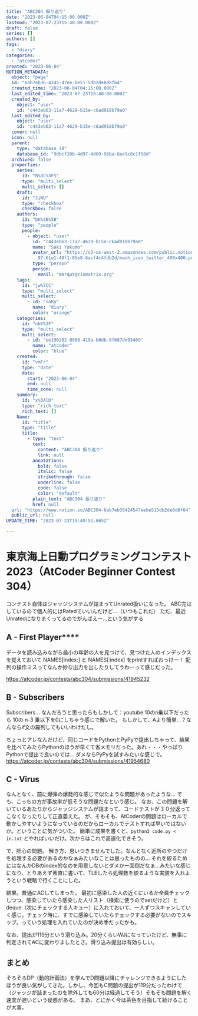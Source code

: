 ```yaml
---
title: "ABC304 振り返り"
date: "2023-06-04T04:15:00.000Z"
lastmod: "2023-07-23T15:48:00.000Z"
draft: false
series: []
authors: []
tags:
  - "diary"
categories:
  - "atcoder"
created: "2023-06-04"
NOTION_METADATA:
  object: "page"
  id: "6ab7eb36-4245-47ee-be51-5db2de8d8f64"
  created_time: "2023-06-04T04:15:00.000Z"
  last_edited_time: "2023-07-23T15:48:00.000Z"
  created_by:
    object: "user"
    id: "c443eb63-11a7-4629-b15e-c6ad918b79a0"
  last_edited_by:
    object: "user"
    id: "c443eb63-11a7-4629-b15e-c6ad918b79a0"
  cover: null
  icon: null
  parent:
    type: "database_id"
    database_id: "9dbcf20b-4d97-4d69-98ba-8ae9c8c1f58d"
  archived: false
  properties:
    series:
      id: "B%3C%3FS"
      type: "multi_select"
      multi_select: []
    draft:
      id: "JiWU"
      type: "checkbox"
      checkbox: false
    authors:
      id: "bK%3B%5B"
      type: "people"
      people:
        - object: "user"
          id: "c443eb63-11a7-4629-b15e-c6ad918b79a0"
          name: "Saki Yakumo"
          avatar_url: "https://s3-us-west-2.amazonaws.com/public.notion-static.com/3ad1c4\
            97-61e1-48f1-85e8-6acf4c4fdb2d/maoh_icon_twitter_400x400.png"
          type: "person"
          person:
            email: "marqut@ziomatrix.org"
    tags:
      id: "jw%7CC"
      type: "multi_select"
      multi_select:
        - id: "<aRy"
          name: "diary"
          color: "orange"
    categories:
      id: "nbY%3F"
      type: "multi_select"
      multi_select:
        - id: "ee190282-0968-419a-b0db-8f687dd93469"
          name: "atcoder"
          color: "blue"
    created:
      id: "vmFr"
      type: "date"
      date:
        start: "2023-06-04"
        end: null
        time_zone: null
    summary:
      id: "x%3AlD"
      type: "rich_text"
      rich_text: []
    Name:
      id: "title"
      type: "title"
      title:
        - type: "text"
          text:
            content: "ABC304 振り返り"
            link: null
          annotations:
            bold: false
            italic: false
            strikethrough: false
            underline: false
            code: false
            color: "default"
          plain_text: "ABC304 振り返り"
          href: null
  url: "https://www.notion.so/ABC304-6ab7eb36424547eebe515db2de8d8f64"
  public_url: null
UPDATE_TIME: "2023-07-23T15:49:51.665Z"

---
```

<link rel="stylesheet" href="https://cdn.jsdelivr.net/npm/katex@0.16.2/dist/katex.min.css" integrity="sha384-bYdxxUwYipFNohQlHt0bjN/LCpueqWz13HufFEV1SUatKs1cm4L6fFgCi1jT643X" crossorigin="anonymous">


# **東京海上日動プログラミングコンテスト2023（AtCoder Beginner Contest 304）**


コンテスト自体はジャッジシステムが詰まってUnrated扱いになった。
ABC完はしているので個人的にはRatedでいいんだけど…（いつもこれだ）
ただ、最近Unratedになりまくってるのでがんばえー…という気がする


## **A - First Player******


データを読み込みながら最小の年齢の人を見つけて、見つけた人のインデックスを覚えておいて
NAMES[index:] と NAMES[:index] をprintすればおっけー！
配列の操作ミスってなんか妙な出力を出したりしてうわーって感じだった。


https://atcoder.jp/contests/abc304/submissions/41945232


## B - Subscribers


Subscribers… なんだろうと思ったらもしかして：youtube
10のn乗以下だったら 10の n-3 乗以下を0にしちゃう感じで解いた。
もしかして、Aより簡単…？なんならif文の羅列してもいいわけだし。


ちょっとアレなんだけど、同じコードをPythonとPyPyで提出しちゃって、結果を比べてみたらPythonのほうが早くて省メモリだった。あれ・・・やっぱりPythonで提出で良いのでは… ダメならPyPyを試すみたいな感じで。
https://atcoder.jp/contests/abc304/submissions/41954680


## C - Virus


なんとなく、前に爆弾の爆発的な感じで似たような問題があったような…
でも、こっちの方が事故率が低そうな問題だなという感じ。
なお、この問題を解いているあたりからジャッジシステムが詰まって、コードテストが３０分返ってこなくなったりして正直萎えた。
が、そもそも、AtCoderの問題はローカルで動かしやすいようになっているのだからローカルでテストすれば早いではないか。ということに気がついた。 簡単に成果を書くと、`python3 code.py < in.txt` とやればいいだけ。次からはこれで高速化できそう。


で、肝心の問題。
解き方、思いつきませんでした。なんとなく近所のやつだけを処理する必要があるのかなぁみたいなことは思ったものの… それを絞るためにはなんかDBのindex的なのを用意しないとダメかー面倒だなぁ…みたいな感じになり、とりあえず素直に書いて、TLEしたら処理数を絞るような実装を入れようという戦略で行くことにした。


結果。普通にACしてしまった。
最初に感染した人の近くにいるか全員チェックしつつ、感染していたら感染した人リスト（検索に使うのでsetだけど）とdeque（次にチェックする人キュー）に入れておいて、一人ずつスキャンしていく感じ。チェック時に、すでに感染していたらチェックする必要がないのでスキップ。っていう処理を入れていたのが決め手だったかも。


なお、提出が119分という滑り込み。20分くらいWJになっていたけど、無事に判定されてACに変わりましたとさ。滑り込み提出は有効らしい。


## まとめ


そろそろDP（動的計画法）を学んでD問題以降にチャレンジできるようにしたほうが良い気がしてきた。しかし、今回もC問題の提出が119分だったわけで（ジャッジが詰まったのを除外しても60分は経過してそう）そもそも問題を解く速度が遅いという疑惑がある。
まあ、とにかく今は茶色を目指して続けることが大事。

